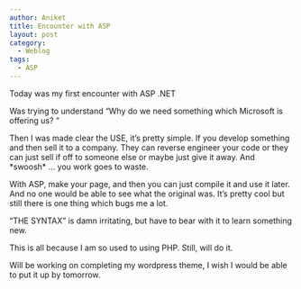 ```yaml
---
author: Aniket
title: Encounter with ASP
layout: post
category:
  - Weblog
tags:
  - ASP
---
```

Today was my first encounter with ASP .NET

Was trying to understand “Why do we need something which Microsoft is offering us? ”

Then I was made clear the USE, it’s pretty simple. If you develop something and then sell it to a company. They can reverse engineer your code or they can just sell if off to someone else or maybe just give it away. And \*swoosh\* … you work goes to waste.

With ASP, make your page, and then you can just compile it and use it later. And no one would be able to see what the original was. It’s pretty cool but still there is one thing which bugs me a lot.

“THE SYNTAX” is damn irritating, but have to bear with it to learn something new.

This is all because I am so used to using PHP. Still, will do it.

Will be working on completing my wordpress theme, I wish I would be able to put it up by tomorrow.